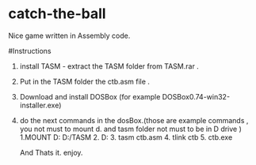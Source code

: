 # catch-the-ball
Nice game written in Assembly code.

#Instructions
1. install TASM - extract the TASM folder from TASM.rar .
2. Put in the TASM folder the ctb.asm file .
3. Download and install DOSBox (for example DOSBox0.74-win32-installer.exe)
4. do the next commands in the dosBox.(those are example commands , you not must to mount d. and tasm folder not must to be in D drive )
	1.MOUNT D: D:/TASM 
	2. D:
	3. tasm ctb.asm
	4. tlink ctb
	5. ctb.exe
	
	And Thats it. enjoy.


